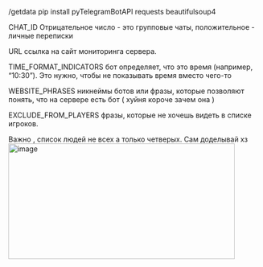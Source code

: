 /getdata
pip install pyTelegramBotAPI requests beautifulsoup4

CHAT_ID Отрицательное число - это групповые чаты, положительное - личные переписки

URL ссылка на сайт мониторинга сервера.

TIME_FORMAT_INDICATORS бот определяет, что это время (например, “10:30”). Это нужно, чтобы не показывать время вместо чего-то

WEBSITE_PHRASES никнеймы ботов или фразы, которые позволяют понять, что на сервере есть бот ( хуйня короче зачем она )

EXCLUDE_FROM_PLAYERS фразы, которые не хочешь видеть в списке игроков.

Важно , список людей не всех а только четверых. Сам доделывай хз
<img width="450" height="230" alt="image" src="https://github.com/user-attachments/assets/c5da26f6-4d54-4e17-a3c3-2e76bb8664f2" />
